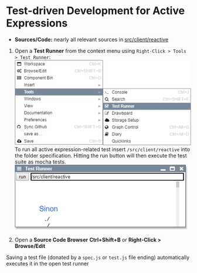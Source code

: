 # Test-driven Development for Active Expressions

- **Sources/Code:** nearly all relevant sources in [src/client/reactive](/src/client/reactive/)



1. Open a **Test Runner** from the context menu using `Right-Click > Tools > Test Runner`:
<br />!["test runner in the context-menu"](./test.png "test runner in the context-menu")<br />
To run all active expression-related test insert `/src/client/reactive` into the folder specification. Hitting the run button will then execute the test suite as mocha tests.
<br />![Test Runner](./test-runner.png "Test Runner")

2. Open a **Source Code Browser**
**Ctrl+Shift+B** or **Right-Click > Browse/Edit**

Saving a test file (donated by a `spec.js` or `test.js` file ending) automatically executes it in the open test runner
